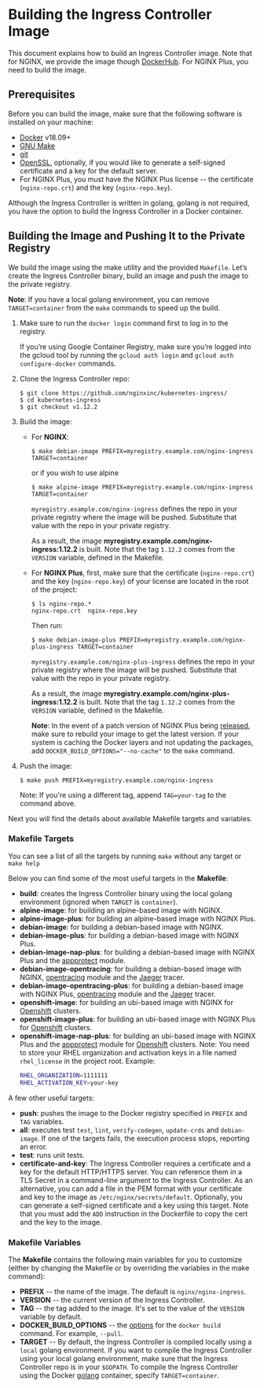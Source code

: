 # Building the Ingress Controller Image

This document explains how to build an Ingress Controller image. Note that for NGINX, we provide the image though [DockerHub](https://hub.docker.com/r/nginx/nginx-ingress/). For NGINX Plus, you need to build the image.

## Prerequisites

Before you can build the image, make sure that the following software is installed on your machine:
* [Docker](https://www.docker.com/products/docker) v18.09+
* [GNU Make](https://www.gnu.org/software/make/)
* [git](https://git-scm.com/)
* [OpenSSL](https://www.openssl.org/), optionally, if you would like to generate a self-signed certificate and a key for the default server.
* For NGINX Plus, you must have the NGINX Plus license -- the certificate (`nginx-repo.crt`) and the key (`nginx-repo.key`).

Although the Ingress Controller is written in golang, golang is not required, you have the option to build the Ingress Controller in a Docker container.

## Building the Image and Pushing It to the Private Registry

We build the image using the make utility and the provided `Makefile`. Let’s create the Ingress Controller binary, build an image and push the image to the private registry.

**Note**: If you have a local golang environment, you can remove `TARGET=container` from the `make` commands to speed up the build.

1. Make sure to run the `docker login` command first to log in to the registry.

   If you’re using Google Container Registry, make sure you’re logged into the gcloud tool by running the `gcloud auth login` and `gcloud auth configure-docker` commands.

1. Clone the Ingress Controller repo:
    ```
    $ git clone https://github.com/nginxinc/kubernetes-ingress/
    $ cd kubernetes-ingress
    $ git checkout v1.12.2
    ```

1. Build the image:
    * For **NGINX**:
      ```
      $ make debian-image PREFIX=myregistry.example.com/nginx-ingress TARGET=container
      ```
      or if you wish to use alpine
      ```
      $ make alpine-image PREFIX=myregistry.example.com/nginx-ingress TARGET=container
      ```
      `myregistry.example.com/nginx-ingress` defines the repo in your private registry where the image will be pushed. Substitute that value with the repo in your private registry.

      As a result, the image **myregistry.example.com/nginx-ingress:1.12.2** is built. Note that the tag `1.12.2` comes from the `VERSION` variable, defined in the Makefile.

    * For **NGINX Plus**, first, make sure that the certificate (`nginx-repo.crt`) and the key (`nginx-repo.key`) of your license are located in the root of the project:
      ```
      $ ls nginx-repo.*
      nginx-repo.crt  nginx-repo.key
      ```
      Then run:
      ```
      $ make debian-image-plus PREFIX=myregistry.example.com/nginx-plus-ingress TARGET=container
      ```
      `myregistry.example.com/nginx-plus-ingress` defines the repo in your private registry where the image will be pushed. Substitute that value with the repo in your private registry.

      As a result, the image **myregistry.example.com/nginx-plus-ingress:1.12.2** is built. Note that the tag `1.12.2` comes from the `VERSION` variable, defined in the Makefile.

      **Note**: In the event of a patch version of NGINX Plus being [released](/nginx/releases/), make sure to rebuild your image to get the latest version. If your system is caching the Docker layers and not updating the packages, add `DOCKER_BUILD_OPTIONS="--no-cache"` to the `make` command.

1. Push the image:
    ```
    $ make push PREFIX=myregistry.example.com/nginx-ingress
    ```
    Note: If you're using a different tag, append `TAG=your-tag` to the command above.

Next you will find the details about available Makefile targets and variables.

### Makefile Targets

You can see a list of all the targets by running `make` without any target or `make help`

Below you can find some of the most useful targets in the **Makefile**:
* **build**: creates the Ingress Controller binary using the local golang environment (ignored when `TARGET` is `container`).
* **alpine-image**: for building an alpine-based image with NGINX.
* **alpine-image-plus**: for building an alpine-based image with NGINX Plus.
* **debian-image**: for building a debian-based image with NGINX.
* **debian-image-plus**: for building a debian-based image with NGINX Plus.
* **debian-image-nap-plus**: for building a debian-based image with NGINX Plus and the [appprotect](/nginx-app-protect/) module.
* **debian-image-opentracing**: for building a debian-based image with NGINX, [opentracing](https://github.com/opentracing-contrib/nginx-opentracing) module and the [Jaeger](https://www.jaegertracing.io/) tracer.
* **debian-image-opentracing-plus**: for building a debian-based image with NGINX Plus, [opentracing](https://github.com/opentracing-contrib/nginx-opentracing) module and the [Jaeger](https://www.jaegertracing.io/) tracer.
* **openshift-image**: for building an ubi-based image with NGINX for [Openshift](https://www.openshift.com/) clusters.
* **openshift-image-plus**: for building an ubi-based image with NGINX Plus for [Openshift](https://www.openshift.com/) clusters.
* **openshift-image-nap-plus**: for building an ubi-based image with NGINX Plus and the [appprotect](/nginx-app-protect/) module for [Openshift](https://www.openshift.com/) clusters.
Note: You need to store your RHEL organization and activation keys in a file named `rhel_license` in the project root. Example:
  ```bash
  RHEL_ORGANIZATION=1111111
  RHEL_ACTIVATION_KEY=your-key
  ```

A few other useful targets:
* **push**: pushes the image to the Docker registry specified in `PREFIX` and `TAG` variables.
* **all**: executes test `test`, `lint`, `verify-codegen`, `update-crds` and `debian-image`. If one of the targets fails, the execution process stops, reporting an error.
* **test**: runs unit tests.
* **certificate-and-key**: The Ingress Controller requires a certificate and a key for the default HTTP/HTTPS server. You can reference them in a TLS Secret in a command-line argument to the Ingress Controller. As an alternative, you can add a file in the PEM format with your certificate and key to the image as `/etc/nginx/secrets/default`. Optionally, you can generate a self-signed certificate and a key using this target. Note that you must add the `ADD` instruction in the Dockerfile to copy the cert and the key to the image.

### Makefile Variables

The **Makefile** contains the following main variables for you to customize (either by changing the Makefile or by overriding the variables in the make command):
* **PREFIX** -- the name of the image. The default is `nginx/nginx-ingress`.
* **VERSION** -- the current version of the Ingress Controller.
* **TAG** -- the tag added to the image. It's set to the value of the `VERSION` variable by default.
* **DOCKER_BUILD_OPTIONS** -- the [options](https://docs.docker.com/engine/reference/commandline/build/#options) for the `docker build` command. For example, `--pull`.
* **TARGET** -- By default, the Ingress Controller is compiled locally using a `local` golang environment. If you want to compile the Ingress Controller using your local golang environment, make sure that the Ingress Controller repo is in your `$GOPATH`. To compile the Ingress Controller using the Docker [golang](https://hub.docker.com/_/golang/) container, specify `TARGET=container`.
